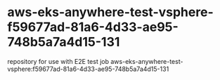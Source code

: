 # aws-eks-anywhere-test-vsphere-f59677ad-81a6-4d33-ae95-748b5a7a4d15-131
repository for use with E2E test job aws-eks-anywhere-test-vsphere:f59677ad-81a6-4d33-ae95-748b5a7a4d15-131
